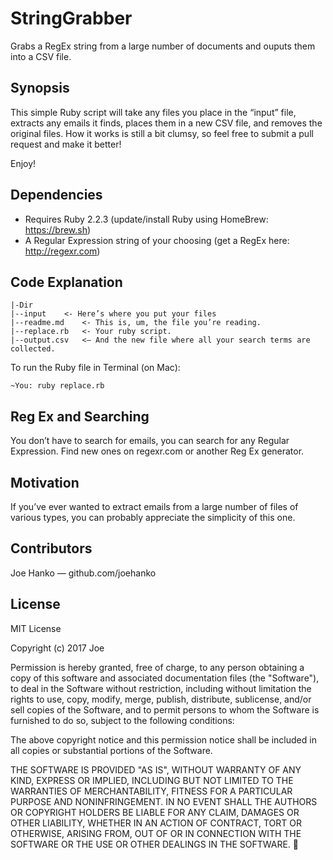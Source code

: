 # StringGrabber
Grabs a RegEx string from a large number of documents and ouputs them into a CSV file.

## Synopsis

This simple Ruby script will take any files you place in the “input” file, extracts any emails it finds, places them in a new CSV file, and removes the original files. How it works is still a bit clumsy, so feel free to submit a pull request and make it better!

Enjoy!

## Dependencies
- Requires Ruby 2.2.3 (update/install Ruby using HomeBrew: https://brew.sh)
- A Regular Expression string of your choosing (get a RegEx here: http://regexr.com)

## Code Explanation

```
|-Dir
|--input	<- Here’s where you put your files
|--readme.md	<- This is, um, the file you’re reading.
|--replace.rb	<- Your ruby script.
|--output.csv 	<— And the new file where all your search terms are collected.
```

To run the Ruby file in Terminal (on Mac):
```
~You: ruby replace.rb
```

## Reg Ex and Searching

You don’t have to search for emails, you can search for any Regular Expression. Find new ones on regexr.com or another Reg Ex generator.

## Motivation

If you’ve ever wanted to extract emails from a large number of files of various types, you can probably appreciate the simplicity of this one.

## Contributors

Joe Hanko — github.com/joehanko

## License

MIT License

Copyright (c) 2017 Joe

Permission is hereby granted, free of charge, to any person obtaining a copy
of this software and associated documentation files (the "Software"), to deal
in the Software without restriction, including without limitation the rights
to use, copy, modify, merge, publish, distribute, sublicense, and/or sell
copies of the Software, and to permit persons to whom the Software is
furnished to do so, subject to the following conditions:

The above copyright notice and this permission notice shall be included in all
copies or substantial portions of the Software.

THE SOFTWARE IS PROVIDED "AS IS", WITHOUT WARRANTY OF ANY KIND, EXPRESS OR
IMPLIED, INCLUDING BUT NOT LIMITED TO THE WARRANTIES OF MERCHANTABILITY,
FITNESS FOR A PARTICULAR PURPOSE AND NONINFRINGEMENT. IN NO EVENT SHALL THE
AUTHORS OR COPYRIGHT HOLDERS BE LIABLE FOR ANY CLAIM, DAMAGES OR OTHER
LIABILITY, WHETHER IN AN ACTION OF CONTRACT, TORT OR OTHERWISE, ARISING FROM,
OUT OF OR IN CONNECTION WITH THE SOFTWARE OR THE USE OR OTHER DEALINGS IN THE
SOFTWARE. 
